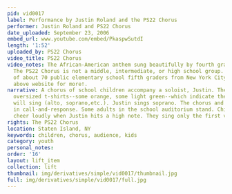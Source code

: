 ```yaml
---
pid: vid0017
label: Performance by Justin Roland and the PS22 Chorus
performer: Justin Roland and PS22 Chorus
date_uploaded: September 23, 2006
embed_url: www.youtube.com/embed/PkaspwSutdI
length: '1:52'
uploaded_by: PS22 Chorus
video_title: PS22 Chorus
video_notes: The African-American anthem sung beautifully by fourth grader Justin!
  The PS22 Chorus is not a middle, intermediate, or high school group.  It is comprised
  of about 70 public elementary school fifth graders from New York City.  Visit our
  above website for more!.
narrative: A chorus of school children accompany a soloist, Justin. The children wear
  oversized t-shirts--some orange, some light green--which indicate the parts they
  will sing (alto, soprano,etc.). Justin sings soprano. The chorus and Justin engage
  in call-and-response. Some adults in the school auditorium stand. Children and adults
  cheer loudly when Justin hits a high note. They sing only the first verse.
rights: The PS22 Chorus
location: Staten Island, NY
keywords: children, chorus, audience, kids
category: youth
personal_notes: 
order: '16'
layout: lift_item
collection: lift
thumbnail: img/derivatives/simple/vid0017/thumbnail.jpg
full: img/derivatives/simple/vid0017/full.jpg
---
```

